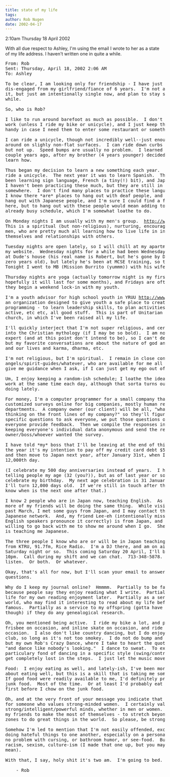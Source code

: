```yaml
---
title: state of my life
tags: 
author: Rob Nugen
date: 2002-04-17
---
```


<p class=date>2:10am Thursday 18 April 2002</p>

<p>With all due respect to Ashley, I'm using the email I wrote to her
as a state of my life address.  I haven't written one in quite a
while.</p>

<pre>
From: Rob
Sent: Thursday, April 18, 2002 2:06 AM
To: Ashley

To be clear, I am looking only for friendship - I have just recently
dis-engaged from my girlfriend/fiance of 6 years.  I'm not all torn up about
it, but just am intentionally single now, and plan to stay single for a
while.

So, who is Rob?

I like to run around barefoot as much as possible.  I don't wear shoes to
work (unless I ride my bike or unicycle), and I just keep them somewhat
handy in case I need them to enter some restaurant or something.

I can ride a unicycle, though not incredibly well--just enough to ride
around on slighly non-flat surfaces.  I can ride down curbs on occassion,
but not up.  Speed bumps are usually no problem.  I learned how to ride a
couple years ago, after my brother (4 years younger) decided he was going to
learn how.

Thus began my decision to learn a new something each year.  That year was to
ride a unicycle.  The next year it was to learn Spanish.  This year I've
been learning sign language, French (a tiny(!) bit), and Japanese (slowly).
I haven't been practicing these much, but they are still in my head
somewhere.  I don't find many places to practice these languages in Houston.
I know there *are* places to hang out with deaf people, and other places to
hang out with Japanese people, and I'm sure I could find a french culture
here, but to hang out with these people would mean adding to or adjusting my
already busy schedule, which I'm somewhat loathe to do.

On Monday nights I am usually with my men's group.  <a href="http://www.mkp.org">http://www.mkp.org</a>.
This is a spiritual (but non-religious), nurturing, encouraging group of
men, who are pretty much all learning how to live life in integrity with
themselves and relationships with others.

Tuesday nights are open lately, so I will chill at my apartment or work on
my website.  Wednesday nights for a while had been Wednesday Night Dinner's
at Dude's house (his real name is Robert, but he's gone by Dude since he was
zero years old), but lately he's been at MCSE training, so that's off.
Tonight I went to MB (Mission Burrito (yummm)) with his wife Veronica.

Thursday nights are yoga (actually tomorrow night is my first night, but
hopefully it will last for some months), and Fridays are often free unless
they begin a weekend lock-in with my youth.

I'm a youth advisor for high school youth in YRUU <a href="http://www.uua.org/YRUU">http://www.uua.org/YRUU</a>,
an organization designed to give youth a safe place to create their own
programming - to learn leadership skills, to plan activities, to be socially
active, etc etc, all good stuff.  This is part of Unitarian Universalism, my
church, in which I've been raised all my life.

I'll quickly interject that I'm not super religious, and certainly don't buy
into the Christian mythology (if I may be so bold).  I am not a biblical
expert (and at this point don't intend to be), so I can't debate thoroughly,
but my favorite conversations are about the nature of god and the universe
and our lives and karma, dharma, etc.

I'm not religious, but I'm spiritual.  I remain in close contact with my
angels/spirit-guides/whatever, who are available for me all the time.  They
give me guidance when I ask, if I can just get my ego out of the way ;-)

Um, I enjoy keeping a random-ish schedule; I loathe the idea of going to
work at the same time each day, although that sorta turns out to be what I'm
doing lately.

For money, I'm a computer programmer for a small company that hosts
customized surveys online for big companies, mostly human resources
departments.  A company owner (our client) will be all, "what are people
thinking on the front lines of my company?" so they'll figure out a bunch of
specific questions to ask everyone, we put those questions online and let
everyone provide feedback.  Then we compile the responses into a report,
keeping everyone's individual data anonymous and send the report to the
owner/boss/whoever wanted the survey.

I have told *my* boss that I'll be leaving at the end of this year.  During
the year it's my intention to pay off my credit card debt $5000, save some $
and then move to Japan next year, after January 31st, when I'll celebrate my
12,000th day.

(I celebrate my 500 day anniversaries instead of years.  I have no problem
telling people my age (32 (you?)), but as of last year or so, I don't
celebrate my birthday.  My next age celebration is 31 January 2003, when
I'll turn 12,000 days old.  If we're still in touch after then, I'll let you
know when is the next one after that.)

I know 2 people who are in Japan now, teaching English.  As of August, 1
more of my friends will be doing the same thing.  While visiting Paris this
past March, I met some guys from Japan, and I may contact them to expand my
Japanese network.  And, my friend Lee-eh (intentionally misspelled so
English speakers pronounce it correctly) is from Japan, and said she'd be
willing to go back with me to show me around when I go.  She's the one who
is teaching me Japanese.

The three people I know who are or will be in Japan teaching English are all
from KTRU, 91.7fm, Rice Radio.  I'm a DJ there, and am on air every other
Saturday night or so.  This coming Saturday 20 April, I'll be on from 7 to
10pm.  Call during my shift and we can chat.  713-348-5878.  Or you can just
listen.  Or both.  Or whatever.

Okay, that's all for now, but I'll scan your email to answer specific
questions.

Why do I keep my journal online?  Hmmmm.  Partially to be famous.  Partially
because people say they enjoy reading what I write.  Partially to record my
life for my own reading enjoyment later.  Partially as a service to the
world, who may find it interesting to read about my life before I'm *really*
famous.  Partially as a service to my offspring (gotta have kids first
though) if they do any genealogical research.

Oh, you mentioned being active.  I ride my bike a lot, and play ultimate
frisbee on occasion, and inline skate on occasion, and ride my unicycle on
occasion.  I also don't like country dancing, but I do enjoy going to a
club, so long as it's not too smokey.  I do not do bump and grind dancing,
but my own Rob's Crazy Dance, where I take to heart the quote that ends,
"and dance like nobody's looking."  I dance to sweat.  To exercise.  I'm not
particulary fond of dancing in a specific style (swing/contra/etc) because I
get completely lost in the steps.  I just let the music move me.

Food:  I enjoy eating as well, and lately-ish, I've been more intentional
about eating well, but this is a skill that is taking me some time to form.
If good food were readily available to me, I'd definitely prefer it over
junk food.  Most of the time.  Or at least I'd probably eat the healthy food
first before I chow on the junk food.

Oh, and at the very front of your message you indicate that you're looking
for someone who values strong-minded women.  I certainly value
strong/intelligent/powerful minds, whether in men or women.  I encourage all
my friends to make the most of themselves - to stretch beyond their comfort
zones to do great things in the world.  So please, be strong-minded.

Somehow I'm led to mention that I'm not easily offended, except by humans
doing hateful things to one another, especially on a personal level.  I have
no problem with cursing, or bathroom humor, or see-food.  But I don't like
racism, sexism, culture-ism (I made that one up, but you may know what I
mean).

With that, I say, holy shit it's two am.  I'm going to bed.

	- Rob
</pre>
